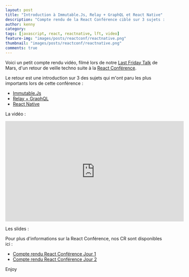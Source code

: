 ```yaml
---
layout: post
title: "Introduction à Immutable.Js, Relay + GraphQL et React Native"
description: "Compte rendu de la React Conférence ciblé sur 3 sujets : Immutable.Js, Relay + GraphQL et React Native"
author: kenny
category:
tags: [javascript, react, reactnative, lft, video]
feature-img: "images/posts/reactconf/reactnative.png"
thumbnail: "images/posts/reactconf/reactnative.png"
comments: true
---
```

Voici un petit compte rendu vidéo, filmé lors de notre [Last Friday Talk](https://tech.m6web.fr/organiser-des-conferences-technique-en-interne/) de Mars, d'un retour de veille techno suite à la [React Conférence](https://conf.reactjs.com/).

Le retour est une introduction sur 3 des sujets qui m'ont paru les plus importants lors de cette conférence :

* <a href='javascript:;' id='sn1-button'>Immutable.Js</a>
* <a href='javascript:;' id='sn2-button'>Relay + GraphQL</a>
* <a href='javascript:;' id='sn3-button'>React Native</a>

La vidéo :

<iframe id='playerVideo' width="560" height="315" src="https://www.youtube.com/embed/-TjG0nMbQ2k?enablejsapi=1&html5=1" frameborder="0" allowfullscreen></iframe>

Les slides :

<script async class="speakerdeck-embed" data-id="67994df555e64b37b04a49fddacccc6d" data-ratio="1.77777777777778" src="//speakerdeck.com/assets/embed.js"></script>

Pour plus d'informations sur la React Conférence, nos CR sont disponibles ici : 

* [Compte rendu React Conférence Jour 1](https://tech.m6web.fr/cr-react-conf-2015-day-one)
* [Compte rendu React Conférence Jour 2](https://tech.m6web.fr/cr-react-conf-2015-day-two)

Enjoy

<script type='text/javascript'>
var tag = document.createElement('script');

tag.src = "https://www.youtube.com/iframe_api";
var firstScriptTag = document.getElementsByTagName('script')[0];
firstScriptTag.parentNode.insertBefore(tag, firstScriptTag);

var player;
function onYouTubeIframeAPIReady() {
  player = new YT.Player('playerVideo', {
    events: {
      'onReady': onPlayerReady
    }
  });
}

function onPlayerReady(event) {

  var sn1 = document.getElementById("sn1-button");
  sn1.addEventListener("click", function(){
    player.seekTo(440, true);
  });


  var sn2 = document.getElementById("sn2-button");
  sn2.addEventListener("click", function(){
    player.seekTo(778, true);
  });


var sn3 = document.getElementById("sn3-button");
  sn3.addEventListener("click", function(){
    player.seekTo(1272, true);
  });

}
                                    
</script>
